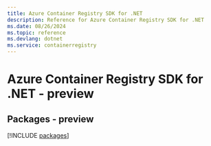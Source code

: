 ```yaml
---
title: Azure Container Registry SDK for .NET
description: Reference for Azure Container Registry SDK for .NET
ms.date: 08/26/2024
ms.topic: reference
ms.devlang: dotnet
ms.service: containerregistry
---
```

# Azure Container Registry SDK for .NET - preview
## Packages - preview
[!INCLUDE [packages](container-registry-index.md)]